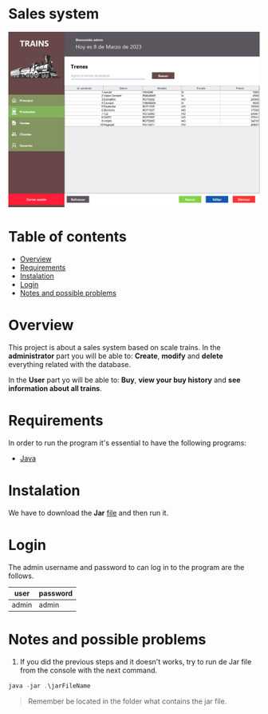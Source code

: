 # Sales system

![Screeshot](./src/org/andercabrera/resources/cap.png)

# Table of contents
- [Overview](#overview)
- [Requirements](#requirements)
- [Instalation](#instalation)
- [Login](#login)
- [Notes and possible problems](#notes-and-possible-problems)

# Overview
This project is about a sales system based on scale trains. 
In the **administrator** part you will be able to: **Create**, 
**modify** and **delete** everything related with the database.

In the **User** part yo will be able to: **Buy**, **view your buy history** 
and **see information about all trains**.

# Requirements
In order to run the program it's essential to have the following programs:

- [Java](https://www.java.com/es/download/)

# Instalation
We have to download the **Jar** [file](https://drive.google.com/file/d/11AGyCel1dN-KSsobzwL7-f-moisbmJby/view?usp=share_link) and then run it.

# Login
The admin username and password to can log in to the program are the follows.

|user    |password   |
|--------|-----------|
|admin   |admin      |

# Notes and possible problems
1. If you did the previous steps and it doesn't works, try to run de Jar file
from the console with the next command.

```powershell
java -jar .\jarFileName
```
>Remember be located in the folder what contains the jar file.